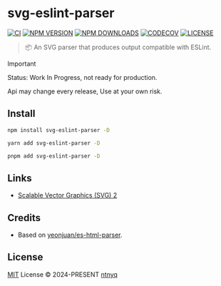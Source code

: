 # svg-eslint-parser

[![CI](https://github.com/ntnyq/svg-eslint-parser/workflows/CI/badge.svg)](https://github.com/ntnyq/svg-eslint-parser/actions)
[![NPM VERSION](https://img.shields.io/npm/v/svg-eslint-parser.svg)](https://www.npmjs.com/package/svg-eslint-parser)
[![NPM DOWNLOADS](https://img.shields.io/npm/dy/svg-eslint-parser.svg)](https://www.npmjs.com/package/svg-eslint-parser)
[![CODECOV](https://codecov.io/github/ntnyq/svg-eslint-parser/branch/main/graph/badge.svg)](https://codecov.io/github/ntnyq/svg-eslint-parser)
[![LICENSE](https://img.shields.io/github/license/ntnyq/svg-eslint-parser.svg)](https://github.com/ntnyq/svg-eslint-parser/blob/main/LICENSE)

> :package: An SVG parser that produces output compatible with ESLint.

> [!IMPORTANT]
> Status: Work In Progress, not ready for production.
>
> Api may change every release, Use at your own risk.

## Install

```bash
npm install svg-eslint-parser -D
```

```bash
yarn add svg-eslint-parser -D
```

```bash
pnpm add svg-eslint-parser -D
```

## Links

- [Scalable Vector Graphics (SVG) 2](https://www.w3.org/TR/SVG2/)

## Credits

- Based on [yeonjuan/es-html-parser](https://github.com/yeonjuan/es-html-parser).

## License

[MIT](./LICENSE) License © 2024-PRESENT [ntnyq](https://github.com/ntnyq)
